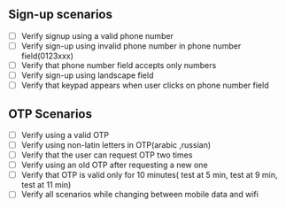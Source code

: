 ## Sign-up scenarios

- [ ] Verify signup using a valid phone number
- [ ] Verify sign-up using invalid phone number in phone number field(0123xxx)
- [ ] Verify that phone number field accepts only numbers
- [ ] Verify sign-up using landscape field
- [ ] Verify that keypad appears when user clicks on phone number field

## OTP Scenarios
- [ ] Verify using a valid OTP
- [ ] Verify using non-latin letters in OTP(arabic ,russian)
- [ ] Verify that the user can request OTP two times
- [ ] Verify using an old OTP after requesting a new one
- [ ] Verify that OTP is valid only for 10 minutes( test at 5 min, test at 9 min, test at 11 min)
- [ ] Verify all scenarios while changing between mobile data and wifi
